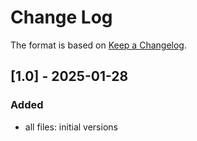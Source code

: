 # Change Log

The format is based on [Keep a Changelog](http://keepachangelog.com/).

## [1.0] - 2025-01-28
### Added
- all files: initial versions
